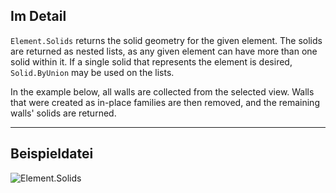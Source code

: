 ## Im Detail
`Element.Solids` returns the solid geometry for the given element. The solids are returned as nested lists, as any given element can have more than one solid within it. If a single solid that represents the element is desired, `Solid.ByUnion` may be used on the lists.

In the example below, all walls are collected from the selected view. Walls that were created as in-place families are then removed, and the remaining walls' solids are returned.

___
## Beispieldatei

![Element.Solids](./Revit.Elements.Element.Solids_img.jpg)
